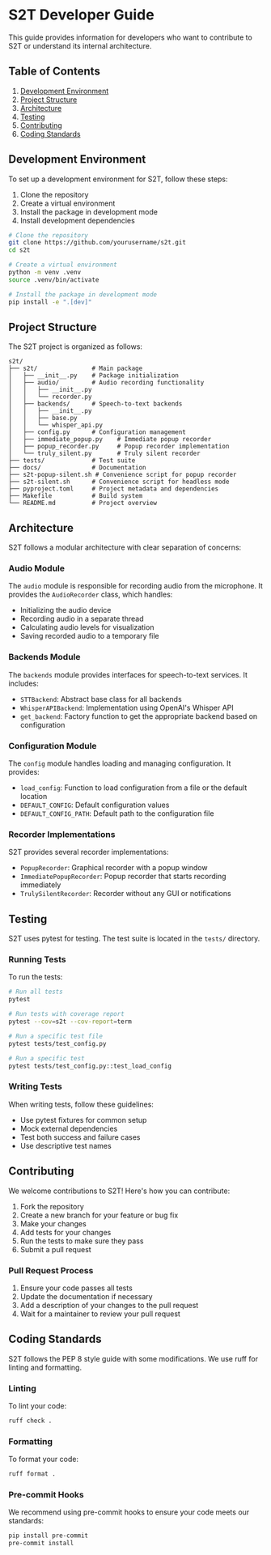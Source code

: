 # S2T Developer Guide

This guide provides information for developers who want to contribute to S2T or understand its internal architecture.

## Table of Contents

1. [Development Environment](#development-environment)
2. [Project Structure](#project-structure)
3. [Architecture](#architecture)
4. [Testing](#testing)
5. [Contributing](#contributing)
6. [Coding Standards](#coding-standards)

## Development Environment

To set up a development environment for S2T, follow these steps:

1. Clone the repository
2. Create a virtual environment
3. Install the package in development mode
4. Install development dependencies

```bash
# Clone the repository
git clone https://github.com/yourusername/s2t.git
cd s2t

# Create a virtual environment
python -m venv .venv
source .venv/bin/activate

# Install the package in development mode
pip install -e ".[dev]"
```

## Project Structure

The S2T project is organized as follows:

```
s2t/
├── s2t/               # Main package
│   ├── __init__.py    # Package initialization
│   ├── audio/         # Audio recording functionality
│   │   ├── __init__.py
│   │   └── recorder.py
│   ├── backends/      # Speech-to-text backends
│   │   ├── __init__.py
│   │   ├── base.py
│   │   └── whisper_api.py
│   ├── config.py      # Configuration management
│   ├── immediate_popup.py    # Immediate popup recorder
│   ├── popup_recorder.py     # Popup recorder implementation
│   └── truly_silent.py       # Truly silent recorder
├── tests/             # Test suite
├── docs/              # Documentation
├── s2t-popup-silent.sh # Convenience script for popup recorder
├── s2t-silent.sh      # Convenience script for headless mode
├── pyproject.toml     # Project metadata and dependencies
├── Makefile           # Build system
└── README.md          # Project overview
```

## Architecture

S2T follows a modular architecture with clear separation of concerns:

### Audio Module

The `audio` module is responsible for recording audio from the microphone. It provides the `AudioRecorder` class, which handles:

- Initializing the audio device
- Recording audio in a separate thread
- Calculating audio levels for visualization
- Saving recorded audio to a temporary file

### Backends Module

The `backends` module provides interfaces for speech-to-text services. It includes:

- `STTBackend`: Abstract base class for all backends
- `WhisperAPIBackend`: Implementation using OpenAI's Whisper API
- `get_backend`: Factory function to get the appropriate backend based on configuration

### Configuration Module

The `config` module handles loading and managing configuration. It provides:

- `load_config`: Function to load configuration from a file or the default location
- `DEFAULT_CONFIG`: Default configuration values
- `DEFAULT_CONFIG_PATH`: Default path to the configuration file

### Recorder Implementations

S2T provides several recorder implementations:

- `PopupRecorder`: Graphical recorder with a popup window
- `ImmediatePopupRecorder`: Popup recorder that starts recording immediately
- `TrulySilentRecorder`: Recorder without any GUI or notifications

## Testing

S2T uses pytest for testing. The test suite is located in the `tests/` directory.

### Running Tests

To run the tests:

```bash
# Run all tests
pytest

# Run tests with coverage report
pytest --cov=s2t --cov-report=term

# Run a specific test file
pytest tests/test_config.py

# Run a specific test
pytest tests/test_config.py::test_load_config
```

### Writing Tests

When writing tests, follow these guidelines:

- Use pytest fixtures for common setup
- Mock external dependencies
- Test both success and failure cases
- Use descriptive test names

## Contributing

We welcome contributions to S2T! Here's how you can contribute:

1. Fork the repository
2. Create a new branch for your feature or bug fix
3. Make your changes
4. Add tests for your changes
5. Run the tests to make sure they pass
6. Submit a pull request

### Pull Request Process

1. Ensure your code passes all tests
2. Update the documentation if necessary
3. Add a description of your changes to the pull request
4. Wait for a maintainer to review your pull request

## Coding Standards

S2T follows the PEP 8 style guide with some modifications. We use ruff for linting and formatting.

### Linting

To lint your code:

```bash
ruff check .
```

### Formatting

To format your code:

```bash
ruff format .
```

### Pre-commit Hooks

We recommend using pre-commit hooks to ensure your code meets our standards:

```bash
pip install pre-commit
pre-commit install
```
